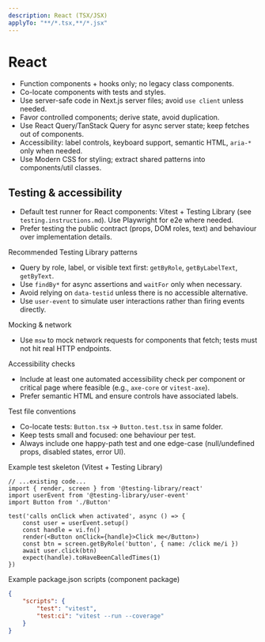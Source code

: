 ```yaml
---
description: React (TSX/JSX)
applyTo: "**/*.tsx,**/*.jsx"
---
```

# React
- Function components + hooks only; no legacy class components.
- Co-locate components with tests and styles.
- Use server-safe code in Next.js server files; avoid `use client` unless needed.
- Favor controlled components; derive state, avoid duplication.
- Use React Query/TanStack Query for async server state; keep fetches out of components.
- Accessibility: label controls, keyboard support, semantic HTML, `aria-*` only when needed.
- Use Modern CSS for styling; extract shared patterns into components/util classes.

## Testing & accessibility

- Default test runner for React components: Vitest + Testing Library (see `testing.instructions.md`). Use Playwright for e2e where needed.
- Prefer testing the public contract (props, DOM roles, text) and behaviour over implementation details.

Recommended Testing Library patterns
- Query by role, label, or visible text first: `getByRole`, `getByLabelText`, `getByText`.
- Use `findBy*` for async assertions and `waitFor` only when necessary.
- Avoid relying on `data-testid` unless there is no accessible alternative.
- Use `user-event` to simulate user interactions rather than firing events directly.

Mocking & network
- Use `msw` to mock network requests for components that fetch; tests must not hit real HTTP endpoints.

Accessibility checks
- Include at least one automated accessibility check per component or critical page where feasible (e.g., `axe-core` or `vitest-axe`).
- Prefer semantic HTML and ensure controls have associated labels.

Test file conventions
- Co-locate tests: `Button.tsx` → `Button.test.tsx` in same folder.
- Keep tests small and focused: one behaviour per test.
- Always include one happy-path test and one edge-case (null/undefined props, disabled states, error UI).

Example test skeleton (Vitest + Testing Library)

```tsx
// ...existing code...
import { render, screen } from '@testing-library/react'
import userEvent from '@testing-library/user-event'
import Button from './Button'

test('calls onClick when activated', async () => {
	const user = userEvent.setup()
	const handle = vi.fn()
	render(<Button onClick={handle}>Click me</Button>)
	const btn = screen.getByRole('button', { name: /click me/i })
	await user.click(btn)
	expect(handle).toHaveBeenCalledTimes(1)
})
```

Example package.json scripts (component package)

```json
{
	"scripts": {
		"test": "vitest",
		"test:ci": "vitest --run --coverage"
	}
}
```
